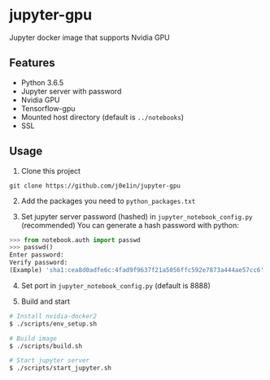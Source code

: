 # jupyter-gpu
Jupyter docker image that supports Nvidia GPU

## Features
- Python 3.6.5
- Jupyter server with password
- Nvidia GPU
- Tensorflow-gpu
- Mounted host directory (default is `../notebooks`)
- SSL

## Usage

1. Clone this project
```
git clone https://github.com/j0e1in/jupyter-gpu
```

2. Add the packages you need to `python_packages.txt`

3. Set jupyter server password (hashed) in `jupyter_notebook_config.py` (recommended)
   You can generate a hash password with python:
``` py
>>> from notebook.auth import passwd
>>> passwd()
Enter password:
Verify password:
(Example) 'sha1:cea8d0adfe6c:4fad9f9637f21a5056ffc592e7873a444ae57cc6'
```
4. Set port in `jupyter_notebook_config.py` (default is 8888)

5. Build and start
``` sh
# Install nvidia-docker2
$ ./scripts/env_setup.sh

# Build image
$ ./scripts/build.sh

# Start jupyter server
$ ./scripts/start_jupyter.sh
```
